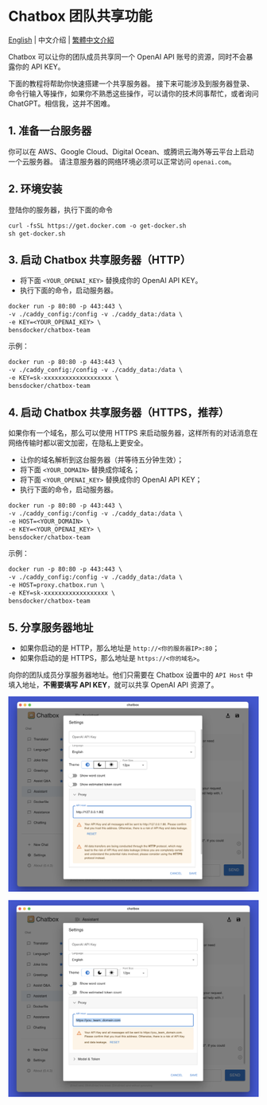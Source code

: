 # Chatbox 团队共享功能

[English](./README.md) | 中文介绍 | [繁體中文介紹](./README-TC.md)

Chatbox 可以让你的团队成员共享同一个 OpenAI API 账号的资源，同时不会暴露你的 API KEY。

下面的教程将帮助你快速搭建一个共享服务器。
接下来可能涉及到服务器登录、命令行输入等操作，如果你不熟悉这些操作，可以请你的技术同事帮忙，或者询问 ChatGPT。相信我，这并不困难。

## 1. 准备一台服务器

你可以在 AWS、Google Cloud、Digital Ocean、或腾讯云海外等云平台上启动一个云服务器。
请注意服务器的网络环境必须可以正常访问 `openai.com`。

## 2. 环境安装

登陆你的服务器，执行下面的命令
```shell
curl -fsSL https://get.docker.com -o get-docker.sh
sh get-docker.sh
```

## 3. 启动 Chatbox 共享服务器（HTTP）

- 将下面 `<YOUR_OPENAI_KEY>` 替换成你的 OpenAI API KEY。
- 执行下面的命令，启动服务器。

```shell
docker run -p 80:80 -p 443:443 \
-v ./caddy_config:/config -v ./caddy_data:/data \
-e KEY=<YOUR_OPENAI_KEY> \
bensdocker/chatbox-team 
```

示例：
```shell
docker run -p 80:80 -p 443:443 \
-v ./caddy_config:/config -v ./caddy_data:/data \
-e KEY=sk-xxxxxxxxxxxxxxxxxxx \
bensdocker/chatbox-team 
```

## 4. 启动 Chatbox 共享服务器（HTTPS，推荐）

如果你有一个域名，那么可以使用 HTTPS 来启动服务器，这样所有的对话消息在网络传输时都以密文加密，在隐私上更安全。

- 让你的域名解析到这台服务器（并等待五分钟生效）；
- 将下面 `<YOUR_DOMAIN>` 替换成你域名；
- 将下面 `<YOUR_OPENAI_KEY>` 替换成你的 OpenAI API KEY；
- 执行下面的命令，启动服务器。

```shell
docker run -p 80:80 -p 443:443 \
-v ./caddy_config:/config -v ./caddy_data:/data \
-e HOST=<YOUR_DOMAIN> \
-e KEY=<YOUR_OPENAI_KEY> \
bensdocker/chatbox-team 
```

示例：
```shell
docker run -p 80:80 -p 443:443 \
-v ./caddy_config:/config -v ./caddy_data:/data \
-e HOST=proxy.chatbox.run \
-e KEY=sk-xxxxxxxxxxxxxxxxxx \
bensdocker/chatbox-team 
```

## 5. 分享服务器地址

- 如果你启动的是 HTTP，那么地址是 `http://<你的服务器IP>:80`；
- 如果你启动的是 HTTPS，那么地址是 `https://<你的域名>`。

向你的团队成员分享服务器地址。他们只需要在 Chatbox 设置中的 `API Host` 中填入地址，**不需要填写 API KEY**，就可以共享 OpenAI API 资源了。

![](./demo_http.png)

![](./demo_https.png)
